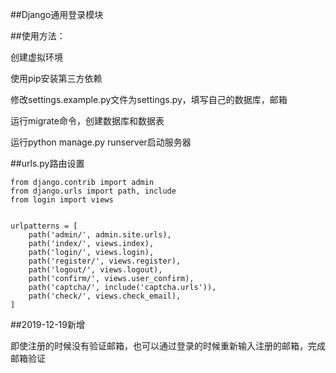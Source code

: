 ##Django通用登录模块

##使用方法：

创建虚拟环境

使用pip安装第三方依赖

修改settings.example.py文件为settings.py，填写自己的数据库，邮箱

运行migrate命令，创建数据库和数据表

运行python manage.py runserver启动服务器



##urls.py路由设置

    from django.contrib import admin
    from django.urls import path, include
    from login import views
    
    
    urlpatterns = [
        path('admin/', admin.site.urls),
        path('index/', views.index),
        path('login/', views.login),
        path('register/', views.register),
        path('logout/', views.logout),
        path('confirm/', views.user_confirm),
        path('captcha/', include('captcha.urls')),
        path('check/', views.check_email),
    ]
   
##2019-12-19新增


即使注册的时候没有验证邮箱，也可以通过登录的时候重新输入注册的邮箱，完成邮箱验证
    
